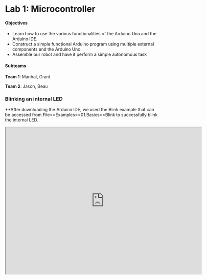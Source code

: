# Lab 1: Microcontroller

#### Objectives
* Learn how to use the various functionalities of the Arduino Uno and the Arduino IDE.
* Construct a simple functional Arduino program using multiple external components and the Arduino Uno.
* Assemble our robot and have it perform a simple autonomous task

#### Subteams
**Team 1**: Manhal, Grant

**Team 2**: Jason, Beau

### Blinking an internal LED
**After downloading the Arduino IDE, we used the Blink example that can be accessed from File>>Examples>>01.Basics>>Blink to successfully blink the internal LED.
<iframe src="https://www.youtube.com/watch?v=14P1Wfs-y9U&feature=youtu.be" width="640" height="480"></iframe>

